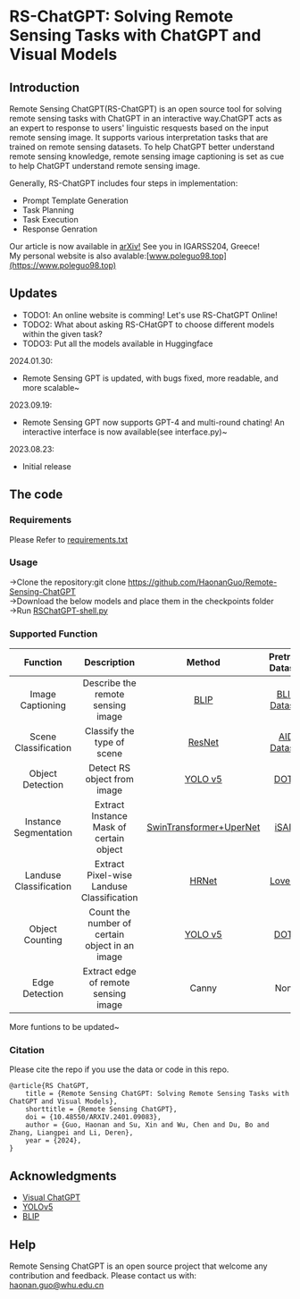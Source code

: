 # RS-ChatGPT: Solving Remote Sensing Tasks with ChatGPT and Visual Models
Introduction
----
Remote Sensing ChatGPT(RS-ChatGPT) is an open source tool for solving remote sensing tasks with ChatGPT in an interactive way.ChatGPT acts as an expert to response to users' linguistic resquests based on the input remote sensing image.  It supports various interpretation tasks that are trained on remote sensing datasets. To help ChatGPT better understand remote sensing knowledge, remote sensing image captioning is set as cue to help ChatGPT understand remote sensing image.

Generally, RS-ChatGPT includes four steps in implementation:
* Prompt Template Generation
* Task Planning
* Task Execution
* Response Genration

Our article is now available in [arXiv!](https://arxiv.org/abs/2401.09083) See you in IGARSS204, Greece!<br/>
My personal website is also avalable:[www.poleguo98.top](https://www.poleguo98.top)


Updates
----
* TODO1: An online website is comming! Let's use RS-ChatGPT Online!<br/>
* TODO2: What about asking RS-CHatGPT to choose different models within the given task?<br/>
* TODO3: Put all the models available in Huggingface<br/>

2024.01.30: <br/>
* Remote Sensing GPT is updated, with bugs fixed, more readable, and more scalable~<br/>

2023.09.19: <br/>
* Remote Sensing GPT now supports GPT-4 and multi-round chating! An interactive interface is now available(see interface.py)~<br/>

2023.08.23:<br/>
* Initial release

  
The code
----
### Requirements
Please Refer to [requirements.txt](https://github.com/HaonanGuo/Remote-Sensing-ChatGPT/blob/main/requirements.txt)

### Usage
->Clone the repository:git clone https://github.com/HaonanGuo/Remote-Sensing-ChatGPT<br/>
->Download the below models and place them in the checkpoints folder<br/>
->Run [RSChatGPT-shell.py](https://github.com/HaonanGuo/Remote-Sensing-ChatGPT/blob/main/RSChatGPT-shell.py) 

### Supported Function
| Function |    Description  | Method | Pretrain Dataset     | Model Weights     |
| :--------: | :--------: | :--------: | :--------: | :--------: |
| Image Captioning | Describe the remote sensing image | [BLIP](https://icml.cc/virtual/2022/spotlight/16016) | [BLIP Dataset](https://icml.cc/virtual/2022/spotlight/16016)| [weight(github)](https://github.com/salesforce/BLIP) |
| Scene Classification | Classify the type of scene | [ResNet](https://arxiv.org/abs/1512.03385) | [AID Dataset](http://www.captain-whu.com/project/AID/)|[weight(Google)](https://drive.google.com/file/d/1f-WES6fTGGa5W9BcDPMVhGk3Foc4p9Or/view?usp=drive_link) [weight(Baidu)](https://pan.baidu.com/s/1yNgUQKieZBEJZ0axzN4tiw?pwd=RSGP) |
| Object Detection | Detect RS object from image | [YOLO v5](https://zenodo.org/badge/latestdoi/264818686) | [DOTA](http://captain.whu.edu.cn/DOTAweb)| [weight(Google)](https://drive.google.com/file/d/1Hb7XA6gZxNam8y8nxs2p6EqJ-XaG1o5Y/view?usp=drive_link) [weight(Baidu)](https://pan.baidu.com/s/1XTG-MLxx5_D0OO6M80OP1A?pwd=RSGP) |
| Instance Segmentation | Extract Instance Mask of certain object | [SwinTransformer+UperNet](https://github.com/open-mmlab/mmsegmentation) | [iSAID](https://captain-whu.github.io/iSAID/index)| [weight(Google)](https://drive.google.com/file/d/165jeD0oi6fSpvWrpgfVBbzUOsyHN0xEq/view?usp=drive_link) [weight(Baidu)](https://pan.baidu.com/s/1Tv6BCt68L2deY_wMVZizgg?pwd=RSGP)|
| Landuse Classification | Extract Pixel-wise Landuse Classification | [HRNet](https://github.com/HRNet) | [LoveDA](https://github.com/Junjue-Wang/LoveDA)| [weight(Google)](https://drive.google.com/file/d/1fRyEpb7344S4Y5F2Q4EBO3fXVT4kXaft/view?usp=drive_link) [weight(Baidu)](https://pan.baidu.com/s/1m6yOXbT6cKGqJ64z86u7fQ?pwd=RSGP) |
| Object Counting | Count the number of certain object in an image | [YOLO v5](https://zenodo.org/badge/latestdoi/264818686) | [DOTA](http://captain.whu.edu.cn/DOTAweb)| Same as Object Detection |
| Edge Detection | Extract edge of remote sensing image | Canny |None| None |

 More funtions to be updated~

### Citation

Please cite the repo if you use the data or code in this repo.

```
@article{RS ChatGPT,
	title = {Remote Sensing ChatGPT: Solving Remote Sensing Tasks with ChatGPT and Visual Models},
	shorttitle = {Remote Sensing ChatGPT},
	doi = {10.48550/ARXIV.2401.09083},
	author = {Guo, Haonan and Su, Xin and Wu, Chen and Du, Bo and Zhang, Liangpei and Li, Deren},
	year = {2024},
}

```

## Acknowledgments
- [Visual ChatGPT](https://github.com/microsoft/TaskMatrix)
- [YOLOv5](https://github.com/hukaixuan19970627/yolov5_obb)
- [BLIP](https://github.com/salesforce/BLIP)
  
Help
----
Remote Sensing ChatGPT is an open source project that welcome any contribution and feedback. Please contact us with: haonan.guo@whu.edu.cn
